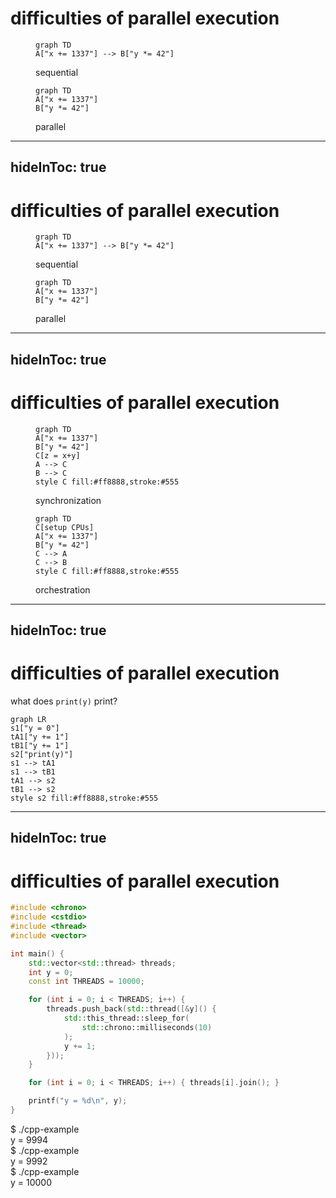 # difficulties of parallel execution

<div class="flex h-80 justify-around items-end">
<figure v-click>

<div class="w-80 flex justify-center">

```mermaid
graph TD
A["x += 1337"] --> B["y *= 42"]
```
</div>
<figcaption>sequential</figcaption>
</figure>


<figure v-click>

```mermaid
graph TD
A["x += 1337"]
B["y *= 42"]
```
<figcaption>parallel</figcaption>
</figure>
</div>

<!--
### difficulties of parallel execution
- define **sequential**: executing code in order mostly only on one CPU
- define **parallel**: executing code out of order at the same time on multiple
CPUs
- **naive approach**: 2 CPUs == doubled computing power/performance
- **not true** because of:
- **orchestration**: every computing task (e.g. calculating a prime number) needs some
setup which needs to be executed sequentially (e.g. telling the other CPUs
what to do)
- **synchronization**: maybe computing task needs to combine result of multiple
CPUs
-->

---
hideInToc: true
---

# difficulties of parallel execution


<div class="flex h-80 justify-around items-end">
<figure class="invisible">

<div class="w-80 flex justify-center">

```mermaid
graph TD
A["x += 1337"] --> B["y *= 42"]
```
</div>
<figcaption>sequential</figcaption>
</figure>


<figure>

```mermaid
graph TD
A["x += 1337"]
B["y *= 42"]
```
<figcaption>parallel</figcaption>
</figure>
</div>

<!--
### difficulties of parallel execution
- define **sequential**: executing code in order mostly only on one CPU
- define **parallel**: executing code out of order at the same time on multiple
CPUs
- **naive approach**: 2 CPUs == doubled computing power/performance
- **not true** because of:
- **orchestration**: every computing task (e.g. calculating a prime number) needs some
setup which needs to be executed sequentially (e.g. telling the other CPUs
what to do)
- **synchronization**: maybe computing task needs to combine result of multiple
CPUs
-->

---
hideInToc: true
---

# difficulties of parallel execution

<div class="flex h-80 justify-around items-end">

<figure v-click>
<div class="w-80 flex justify-center">

```mermaid
graph TD
A["x += 1337"]
B["y *= 42"]
C[z = x+y]
A --> C
B --> C
style C fill:#ff8888,stroke:#555
```
</div>
<figcaption>synchronization</figcaption>
</figure>

<figure>

```mermaid
graph TD
C[setup CPUs]
A["x += 1337"]
B["y *= 42"]
C --> A
C --> B
style C fill:#ff8888,stroke:#555
```
<figcaption>orchestration</figcaption>
</figure>
</div>

<!--
### difficulties of parallel execution
- define **sequential**: executing code in order mostly only on one CPU
- define **parallel**: executing code out of order at the same time on multiple
CPUs
- **naive approach**: 2 CPUs == doubled computing power/performance
- **not true** because of:
- **orchestration**: every computing task (e.g. calculating a prime number) needs some
setup which needs to be executed sequentially (e.g. telling the other CPUs
what to do)
- **synchronization**: maybe computing task needs to combine result of multiple
CPUs
-->

---
hideInToc: true
---

# difficulties of parallel execution

<div class="mt-20 flex flex-col items-center w-full">

<div class="text-3xl">

what does `print(y)` print?
</div>

<div class="mt-4">

```mermaid {scale: 1.2}
graph LR
s1["y = 0"]
tA1["y += 1"]
tB1["y += 1"]
s2["print(y)"]
s1 --> tA1
s1 --> tB1
tA1 --> s2
tB1 --> s2
style s2 fill:#ff8888,stroke:#555
```
</div>

</div>

<!--
### difficulties of parallel execution
- **data race**: maybe overwriting of modified value
- example in C++: exaggerated to reveal problem
-->

---
hideInToc: true
---

# difficulties of parallel execution

<div class="flex justify-start">

```cpp {all|8-18,22}
#include <chrono>
#include <cstdio>
#include <thread>
#include <vector>

int main() {
    std::vector<std::thread> threads;
    int y = 0;
    const int THREADS = 10000;

    for (int i = 0; i < THREADS; i++) {
        threads.push_back(std::thread([&y]() {
            std::this_thread::sleep_for(
                std::chrono::milliseconds(10)
            );
            y += 1;
        }));
    }

    for (int i = 0; i < THREADS; i++) { threads[i].join(); }

    printf("y = %d\n", y);
}
```

<div class="text-3xl mt-20 ml-20 font-mono">
<div v-click>
$ ./cpp-example<br>
y = 9994
</div>

<div v-click class="mt-4">
$ ./cpp-example<br>
y = 9992
</div>

<div v-click class="mt-4">
$ ./cpp-example<br>
y = 10000
</div>
</div>

</div>

<!--
### difficulties of parallel execution
- **data race**: maybe overwriting of modified value
- example in C++: exaggerated to reveal problem
-->

